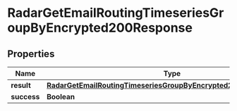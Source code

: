 

# RadarGetEmailRoutingTimeseriesGroupByEncrypted200Response


## Properties

| Name | Type | Description | Notes |
|------------ | ------------- | ------------- | -------------|
|**result** | [**RadarGetEmailRoutingTimeseriesGroupByEncrypted200ResponseResult**](RadarGetEmailRoutingTimeseriesGroupByEncrypted200ResponseResult.md) |  |  |
|**success** | **Boolean** |  |  |



